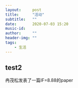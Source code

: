 ```yaml
---
layout:     post
title:      "活动"
subtitle:   ""
date:       2020-07-03 15:20
music-id:    
author:     ""
header-img: ""
tags:
    - 生活
---
```

## test2

冉茂松发表了一篇IF=8.88的paper
